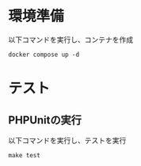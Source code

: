 # 環境準備
以下コマンドを実行し、コンテナを作成

```shell
docker compose up -d
```

# テスト


## PHPUnitの実行

以下コマンドを実行し、テストを実行
```shell
make test
```

